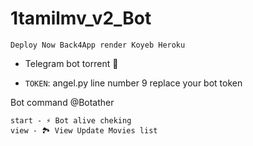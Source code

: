 # 1tamilmv_v2_Bot

`Deploy Now Back4App render Koyeb Heroku`
- Telegram bot torrent 🧲 

- `TOKEN`: angel.py line number 9 replace your bot token

Bot command @Botather
```
start - ⚡️ Bot alive cheking
view - 🏞 View Update Movies list
```

